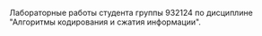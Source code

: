 Лабораторные работы студента группы 932124 по дисциплине "Алгоритмы кодирования и сжатия информации".
